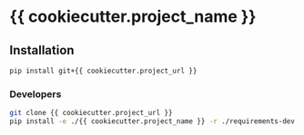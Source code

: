 # {{ cookiecutter.project_name }}

## Installation

```bash
pip install git+{{ cookiecutter.project_url }}
```

### Developers

```bash
git clone {{ cookiecutter.project_url }}
pip install -e ./{{ cookiecutter.project_name }} -r ./requirements-dev.txt
```

